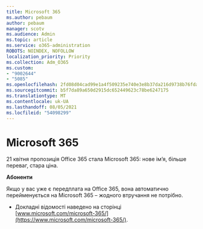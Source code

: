 ```yaml
---
title: Microsoft 365
ms.author: pebaum
author: pebaum
manager: scotv
ms.audience: Admin
ms.topic: article
ms.service: o365-administration
ROBOTS: NOINDEX, NOFOLLOW
localization_priority: Priority
ms.collection: Adm_O365
ms.custom:
- "9002644"
- "5085"
ms.openlocfilehash: 2fd08d04cad99e1a4f509235e740e3e8b37da216d9738b76fda87f783f337e93
ms.sourcegitcommit: b5f7da89a650d2915dc652449623c78be6247175
ms.translationtype: MT
ms.contentlocale: uk-UA
ms.lasthandoff: 08/05/2021
ms.locfileid: "54098299"
---
```

# <a name="microsoft-365"></a>Microsoft 365

21 квітня пропозиція Office 365 стала Microsoft 365: нове ім’я, більше переваг, стара ціна.

**Абоненти**

Якщо у вас уже є передплата на Office 365, вона автоматично перейменується на Microsoft 365 – жодного втручання не потрібно.

- Докладні відомості наведено на сторінці [www.microsoft.com/microsoft-365/](https://www.microsoft.com/microsoft-365/).
